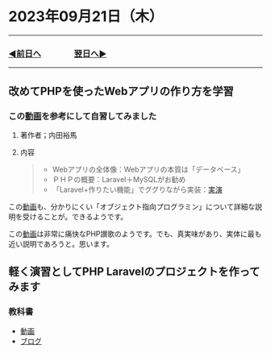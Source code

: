 # 2023年09月21日（木）

---

### [◀️前日へ](https://github.com/yuasys/chatty-journal/blob/main/2023/09/2023-09-20.md)&emsp;&emsp;&emsp;&emsp;[翌日へ▶️](https://github.com/yuasys/chatty-journal/blob/main/2023/09/2023-09-22.md)

---

## 改めてPHPを使ったWebアプリの作り方を学習

### この[動画](https://youtu.be/h0UdU_FZnpM?si=gRRtJydgOYskTt-3)を参考にして自習してみました

1. 著作者；内田裕馬
2. 内容

    > - Webアプリの全体像：Webアプリの本質は「データベース」
    > - ＰＨＰの概要：Laravel＋MySQLがお勧め
    > - 「Laravel+作りたい機能」でググりながら実装：[実演](https://youtu.be/h0UdU_FZnpM?si=fV8jbmCGYJhZ0DzV&t=365)

この[動画](https://youtu.be/h0UdU_FZnpM?si=gRRtJydgOYskTt-3)も、分かりにくい「オブジェクト指向プログラミン」について詳細な説明を受けることが。できるようです。

この[動画](https://youtu.be/l9G7lSS7Buw?si=PyXIp-4GnletC6d5)は非常に痛快なPHP讃歌のようです。でも、真実味があり、実体に最も近い説明であろうと。思います。

## 軽く演習としてPHP Laravelのプロジェクトを作ってみます

### 教科書

- [動画](https://youtu.be/siCdwf7dtfs?si=QOBz-Y-q8fod7skM)
- [ブログ](https://chikaraemon.com/wordpress/2023/08/17/laravel10inertiareact/)

